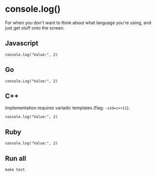 # console.log()

For when you don't want to think about what language you're using, and just get stuff onto the screen.

## Javascript

    console.log("Value:", 2)

## Go

    console.Log("Value:", 2)

## C++

Implementation requires variadic templates (flag: `-std=c++11`).

    console.log("Value:", 2)


## Ruby

    console.log("Value:", 2)

## Run all

```
make test
```
